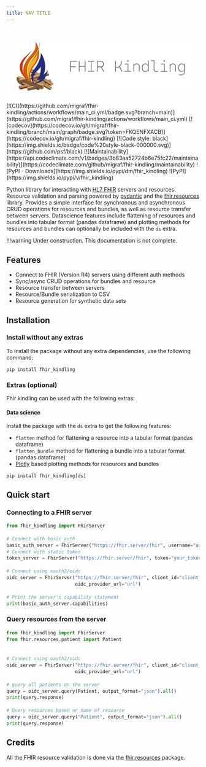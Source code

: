 ```yaml
---
title: NAV TITLE 
---
```

#

<style>
.heading {
    font-size: 4em;
    font-weight: bold;
    margin: 0;
    padding: 0;
    text-align: center;
    padding: 10px;
    border-radius: 10px;
    margin-bottom: 20px;
    display: flex;
    justify-content: center;
    align-items: center;
}

</style>
<div class="heading">
<img src="logo/kindling_header.png" alt="logo">
</div>
[![CI](https://github.com/migraf/fhir-kindling/actions/workflows/main_ci.yml/badge.svg?branch=main)](https://github.com/migraf/fhir-kindling/actions/workflows/main_ci.yml)
[![codecov](https://codecov.io/gh/migraf/fhir-kindling/branch/main/graph/badge.svg?token=FKQENFXACB)](https://codecov.io/gh/migraf/fhir-kindling)
[![Code style: black](https://img.shields.io/badge/code%20style-black-000000.svg)](https://github.com/psf/black)
[![Maintainability](https://api.codeclimate.com/v1/badges/3b83aa52724b6e75fc22/maintainability)](https://codeclimate.com/github/migraf/fhir-kindling/maintainability)
![PyPI - Downloads](https://img.shields.io/pypi/dm/fhir_kindling)
![PyPI](https://img.shields.io/pypi/v/fhir_kindling)


Python library for interacting with [HL7 FHIR](http://hl7.org/fhir/) servers and resources. Resource validation and parsing powered by
[pydantic](https://github.com/samuelcolvin/pydantic) and the [fhir.resources](https://github.com/nazrulworld/fhir.resources) library.
Provides a simple interface for synchronous and asynchronous CRUD operations for resources and bundles, 
as well as resource transfer between servers.
Datascience features include flattening of resources and bundles into tabular format (pandas dataframe) and plotting 
methods for resources and bundles can optionally be included with the `ds` extra.

!!!warning 
    Under construction. This documentation is not complete.

## Features
- Connect to FHIR (Version R4) servers using different auth methods
- Sync/async CRUD operations for bundles and resource
- Resource transfer between servers
- Resource/Bundle serialization to CSV
- Resource generation for synthetic data sets

## Installation

### Install without any extras
To install the package without any extra dependencies, use the following command:
```shell
pip install fhir_kindling
```

### Extras (optional)
Fhir kindling can be used with the following extras:
#### Data science
Install the package with the `ds` extra to get the following features:
- `flatten` method for flattening a resource into a tabular format (pandas dataframe)
- `flatten_bundle` method for flattening a bundle into a tabular format (pandas dataframe)
- [Plotly](https://plotly.com/python/) based plotting methods for resources and bundles

```shell
pip install fhir_kindling[ds]
```


## Quick start

### Connecting to a FHIR server

```python
from fhir_kindling import FhirServer

# Connect with basic auth 
basic_auth_server = FhirServer("https://fhir.server/fhir", username="admin", password="admin")
# Connect with static token
token_server = FhirServer("https://fhir.server/fhir", token="your_token")

# Connect using oauth2/oidc
oidc_server = FhirServer("https://fhir.server/fhir", client_id="client_id", client_secret="secret", 
                         oidc_provider_url="url")

# Print the server's capability statement
print(basic_auth_server.capabilities)

```

### Query resources from the server
```python
from fhir_kindling import FhirServer
from fhir.resources.patient import Patient


# Connect using oauth2/oidc
oidc_server = FhirServer("https://fhir.server/fhir", client_id="client_id", client_secret="secret",
                         oidc_provider_url="url")

# query all patients on the server
query = oidc_server.query(Patient, output_format="json").all()
print(query.response)

# Query resources based on name of resource
query = oidc_server.query("Patient", output_format="json").all()
print(query.response)

```

## Credits

All the FHIR resource validation is done via the [fhir.resources](https://github.com/nazrulworld/fhir.resources)
package.

